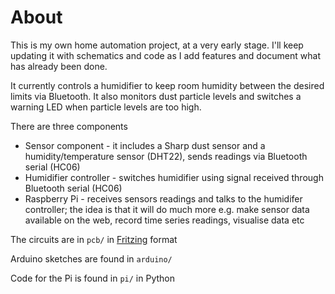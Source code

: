 # About

This is my own home automation project, at a very early stage. I'll keep updating it with schematics and code as I add features and document what has already been done.

It currently controls a humidifier to keep room humidity between the desired limits via Bluetooth. It also monitors dust particle levels and switches a warning LED when particle levels are too high.

There are three components
 * Sensor component - it includes a Sharp dust sensor and a humidity/temperature sensor (DHT22), sends readings via Bluetooth serial (HC06)
 * Humidifier controller - switches humidifier using signal received through Bluetooth serial (HC06)
 * Raspberry Pi - receives sensors readings and talks to the humidifer controller; the idea is that it will do much more e.g. make sensor data available on the web, record time series readings, visualise data etc

The circuits are in `pcb/` in [Fritzing](http://fritzing.org/) format

Arduino sketches are found in `arduino/`

Code for the Pi is found in `pi/` in Python